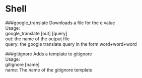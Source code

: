 Shell
=====

###google_translate
Downloads a file for the q value  <br>
Usage: <br>
google_translate [out] [query] <br>
out: the name of the output file <br>
query: the google translate query in the form word+word+word


###gitignore
Adds a template to gitignore <br>
Usage: <br>
gitignore [name]<br>
name: The name of the gitignore template


